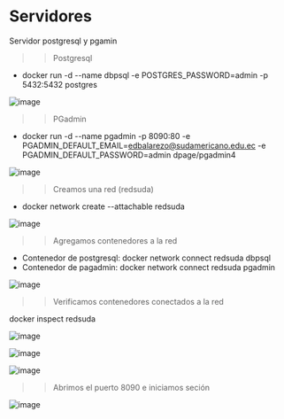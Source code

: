 # Servidores
Servidor postgresql y pgamin

>> Postgresql

- docker run -d --name dbpsql -e POSTGRES_PASSWORD=admin  -p 5432:5432 postgres

![image](https://user-images.githubusercontent.com/91167211/200640495-e8994bc9-b8d2-480a-b2a3-16acea4cc49e.png)

>>PGadmin

- docker run -d --name pgadmin -p 8090:80 -e PGADMIN_DEFAULT_EMAIL=edbalarezo@sudamericano.edu.ec -e PGADMIN_DEFAULT_PASSWORD=admin dpage/pgadmin4

![image](https://user-images.githubusercontent.com/91167211/200640970-cf3c4f20-a9a3-47c6-90e3-fffffc9ab277.png)

>> Creamos una red (redsuda)

- docker network create --attachable redsuda

![image](https://user-images.githubusercontent.com/91167211/200641329-3c5328aa-f684-43ad-920e-1336ba5cd6f6.png)

>>Agregamos contenedores a la red 

- Contenedor de postgresql: docker network connect redsuda dbpsql
- Contenedor de pagadmin: docker network connect redsuda pgadmin

![image](https://user-images.githubusercontent.com/91167211/200641456-1cdfc67e-9a76-409e-9b16-aad049e11f89.png)

>> Verificamos contenedores conectados a la red

docker inspect redsuda

![image](https://user-images.githubusercontent.com/91167211/200641670-486332f7-4a9d-4286-a9aa-3b665009b489.png)

![image](https://user-images.githubusercontent.com/91167211/200641708-acab6992-4316-4f0d-a11b-3a4b9f4cc910.png)

![image](https://user-images.githubusercontent.com/91167211/200641749-1290e6ea-652c-4f2c-a2b8-14fec0f660b4.png)

>> Abrimos el puerto 8090 e iniciamos seción 

![image](https://user-images.githubusercontent.com/91167211/200642049-dd12da4d-2643-45b8-814c-fd6cb87fe252.png)

